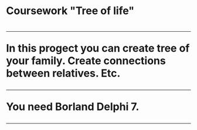 <h1>Coursework "Tree of life"<h1><hr>
In this progect you can create tree of your family. Create connections between relatives. Etc.<hr>
You need Borland Delphi 7. <hr>
